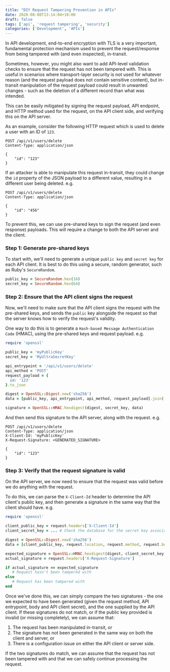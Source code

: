 ```yaml
---
title: "DIY Request Tampering Prevention in APIs"
date: 2020-08-08T13:14:04+10:00
draft: false
tags: ['api', 'request tampering', 'security']
categories: ['Development', 'APIs']
---
```


In API development, end-to-end encryption with TLS is a very important, fundamental protection mechanism used to prevent the request/response from being tampered with (and even inspected), in-transit.

Sometimes, however, you might also want to add API-level validation checks to ensure that the request has not been tampered with. This is useful in scenarios where transport-layer security is not used for whatever reason (and the request payload does not contain sensitive content), but in-transit manipulation of the request payload could result in unwanted changes - such as the deletion of a different record than what was intended.

This can be easily mitigated by signing the request payload, API endpoint, and HTTP method used for the request, on the API client side, and verifying this on the API server.

As an example, consider the following HTTP request which is used to delete a user with an ID of `123`.
```
POST /api/v1/users/delete
Content-Type: application/json

{
	"id": "123"
}
```

If an attacker is able to manipulate this request in-transit, they could change the `id` property of the JSON payload to a different value, resulting in a different user being deleted. e.g.
```
POST /api/v1/users/delete
Content-Type: application/json

{
	"id": "456"
}
```

To prevent this, we can use pre-shared keys to sign the request (and even response) payloads. This will require a change to both the API server and the client.

### Step 1: Generate pre-shared keys
To start with, we'll need to generate a unique `public key` and `secret key` for each API client. It is best to do this using a secure, random generator, such as Ruby's `SecureRandom`.

```ruby
public_key = SecureRandom.hex(16)
secret_key = SecureRandom.hex(64)
```

### Step 2: Ensure that the API client signs the request
Now, we'll need to make sure that the API client signs the request with the pre-shared keys, and sends the `public` key alongside the request so that the server knows how to verify the request's validity.

One way to do this is to generate a `Hash-based Message Authentication Code` (HMAC), using the pre-shared keys and request payload.
e.g.

```ruby
require 'openssl'

public_key = 'myPublicKey'
secret_key = 'MyUltraSecretKey'

api_entrypoint = '/api/v1/users/delete'
api_method = 'POST'
request_payload = {
  id: '123'
}.to_json

digest = OpenSSL::Digest.new('sha256')
data = [public_key, api_entrypoint, api_method, request_payload].join('|')

signature = OpenSSL::HMAC.hexdigest(digest, secret_key, data)
```

And then send this signature to the API server, along with the request. e.g.
```
POST /api/v1/users/delete
Content-Type: application/json
X-Client-Id: 'myPublicKey'
X-Request-Signature: <GENERATED_SIGNATURE>

{
	"id": "123"
}
```

### Step 3: Verify that the request signature is valid
On the API server, we now need to ensure that the request was valid before we do anything with the request.

To do this, we can parse the `X-Client-Id` header to determine the API client's public key, and then generate a signature in the same way that the client should have.
e.g.

```ruby
require 'openssl'

client_public_key = request.headers['X-Client-Id']
client_secret_key = ... # Check the database for the secret key associated with the client's public key we retrieved from the request headers.

digest = OpenSSL::Digest.new('sha256')
data = [client_public_key, request.location, request.method, request.body].join('|')

expected_signature = OpenSSL::HMAC.hexdigest(digest, client_secret_key, data)
actual_signature = request.headers['X-Request-Signature']

if actual_signature == expected_signature
   # Request hasn't been tampered with
else
   # Request has been tampered with
end
```

Once we've done this, we can simply compare the two signatures - the one we expected to have been generated (given the request method, API entrypoint, body and API client secret), and the one supplied by the API client. If these signatures do not match, or if the public key provided is invalid (or missing completely), we can assume that:

1. The request has been manipulated in-transit, or
2. The signature has not been generated in the same way on both the client and server, or
3. There is a configuration issue on either the API client or server side.

If the two signatures do match, we can assume that the request has not been tampered with and that we can safely continue processing the request.






